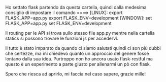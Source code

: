 Ho settato flask partendo da questa cartella, quindi dalla medesima consiglio di impostare il comando ====>
    [LINUX]:
        export FLASK_APP=app.py
        export FLASK_ENV=development
    [WINDOW]:
        set FLASK_APP=app.py
        set FLASK_ENV=development

Il routing per le API si trova sullo stesso file app.py mentre nella cartella statics si possono trovare le funzioni js per accedervi.

Il tutto è stato imparato da quando ci siamo salutati quindi ci son più dubbi che certezze, ma mi chiedevo quanto un approccio del genere fosse lontano dalla sua idea.
Purtroppo non ho ancora usato flask-restful ma questo è un esperimento a parte giusto per allenarmi un pò con flask. 

Spero che riesca ad aprirlo, mi faccia nel caso sapere, grazie mille!